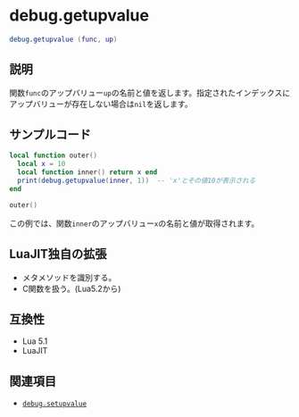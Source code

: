 # debug.getupvalue

```lua
debug.getupvalue (func, up)
```

## 説明

関数`func`のアップバリュー`up`の名前と値を返します。指定されたインデックスにアップバリューが存在しない場合は`nil`を返します。

## サンプルコード

```lua
local function outer()
  local x = 10
  local function inner() return x end
  print(debug.getupvalue(inner, 1))  -- 'x'とその値10が表示される
end

outer()
```

この例では、関数`inner`のアップバリュー`x`の名前と値が取得されます。

## LuaJIT独自の拡張

- メタメソッドを識別する。
- C関数を扱う。(Lua5.2から)

## 互換性

- Lua 5.1
- LuaJIT

## 関連項目

- [`debug.setupvalue`](setupvalue.md)